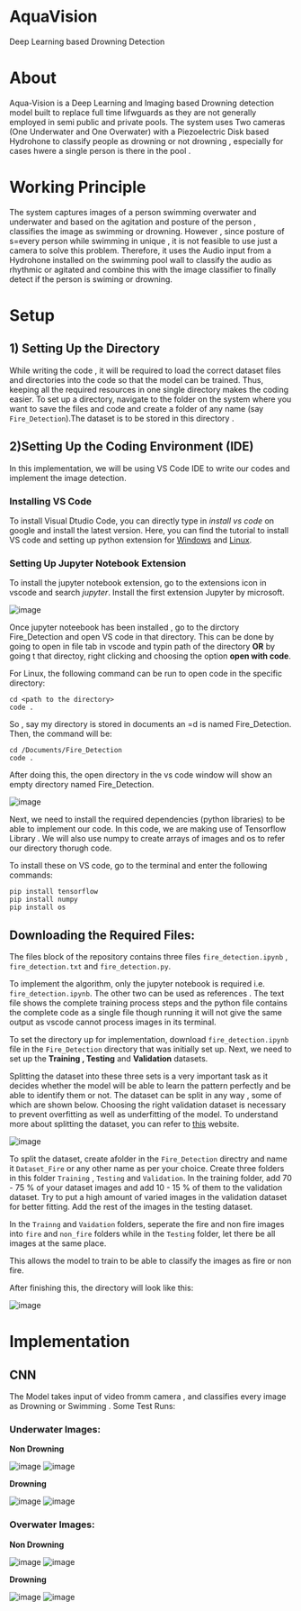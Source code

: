 # AquaVision
Deep Learning based Drowning Detection

# About
Aqua-Vision is a Deep Learning and Imaging based Drowning detection model built to replace full time lifwguards as they are not generally employed in semi public and private pools. The system uses Two cameras (One Underwater and One Overwater) with a Piezoelectric Disk based Hydrohone to classify people as drowning or not drowning , especially for cases hwere a single person is there in the pool .

# Working Principle
The system captures images of a person swimming overwater and underwater and based on the agitation and posture of the person , classifies the image as swimming or drowning. However , since posture of s=every person while swimming in unique , it is not feasible to use just a camera to solve this problem. Therefore, it uses the Audio input from a Hydrohone installed on the swimming pool wall to classify the audio as rhythmic or agitated and combine this with the image classifier to finally detect if the person is swiming or drowning.

# Setup

## 1) Setting Up the Directory
While writing the code , it will be required to load the correct dataset files and directories into the code so that the model can be trained. Thus, keeping all the required resources in one single directory makes the coding easier. 
To set up a directory, navigate to the folder on the system where you want to save the files and code and create a folder of any name (say `Fire_Detection`).The dataset is to be stored in this directory .

## 2)Setting Up the Coding Environment (IDE)
In this implementation, we will be using VS Code IDE to write our codes and implement the image detection.

### Installing VS Code
To install Visual Dtudio Code, you can directly type in *install vs code* on google and install the latest version. 
Here, you can find the tutorial to install VS code and setting up python extension for [Windows](https://www.youtube.com/watch?v=MlIzFUI1QGA) and [Linux](https://code.visualstudio.com/docs/setup/linux).


### Setting Up Jupyter Notebook Extension
To install the jupyter notebook extension, go to the extensions icon in vscode and search *jupyter*. Install the first extension Jupyter by microsoft. 

![image](https://user-images.githubusercontent.com/81915404/162585795-ae35acb2-39c8-4495-8c27-d5ddf4d56cb9.png)

Once jupyter noteebook has been installed , go to the dirctory Fire_Detection and open VS code in that directory. This can be done by going to open in file tab in vscode and typin path of the directory **OR** by going t that directoy, right clicking and choosing the option **open with code**.

For Linux, the following command can be run to open code in the specific directory:
    
    cd <path to the directory>
    code .

So , say my directory is stored in documents an =d is named Fire_Detection. Then, the command will be:

    cd /Documents/Fire_Detection
    code .

After doing this, the open directory in the vs code window will show an empty directory named Fire_Detection.

![image](https://user-images.githubusercontent.com/81915404/162586381-cc4d9315-fe44-45c4-85f7-2081e2e904a7.png)

Next, we need to install the required dependencies (python libraries) to be able to implement our code. 
In this code, we are making use of Tensorflow Library . We will also use numpy to create arrays of images and os to refer our directory thorugh code.

To install these on VS code, go to the terminal and enter the following commands:
    
    pip install tensorflow 
    pip install numpy
    pip install os

## Downloading the Required Files:
The files block of the repository contains three files `fire_detection.ipynb` , `fire_detection.txt` and `fire_detection.py`.

To implement the algorithm, only the jupyter notebook is required i.e. `fire_detection.ipynb`. The other two can be used as references . The text file shows the complete training process steps and the python file contains the complete code as a single file though running it will not give the same output as vscode cannot process images in its terminal.

To set the directory up for implementation, download `fire_detection.ipynb` file in the `Fire_Detection` directory that was initially set up. Next, we need to set up the **Training , Testing** and **Validation** datasets. 

Splitting the dataset into these three sets is a very important task as it decides whether the model will be able to learn the pattern perfectly and be able to identify them or not. The dataset can be split in any way , some of which are shown below. Choosing the right validation dataset is necessary to prevent overfitting as well as underfitting of the model. To understand more about splitting the dataset, you can refer to [this](https://www.v7labs.com/blog/train-validation-test-set) website.

![image](https://user-images.githubusercontent.com/81915404/162608173-322a266b-d620-4a97-baf8-756081cf6ab3.png)

To split the dataset, create afolder in the `Fire_Detection` directry and name it `Dataset_Fire` or any other name as per your choice. Create three folders in this folder `Training` , `Testing` and `Validation`. In the training folder, add 70 - 75 % of your dataset images and add 10 - 15 % of them to the validation dataset. Try to put a high amount of varied images in the validation dataset for better fitting. Add the rest of the images in the testing dataset. 

In the `Trainng` and `Vaidation` folders, seperate the fire and non fire images into `fire` and `non_fire` folders while in the `Testing` folder, let there be all images at the same place.

This allows the model to train to be able to classify the images as fire or non fire.

After finishing this, the directory will look like this:

![image](https://user-images.githubusercontent.com/81915404/162608510-8bfab761-0b0c-4339-8bec-8e388901a241.png)

# Implementation
## CNN
The Model takes input of video fromm camera , and classifies every image as Drowning or Swimming . 
Some Test Runs: 

### **Underwater Images:**
__Non Drowning__

![image](https://user-images.githubusercontent.com/81915404/230651396-e15de163-1276-4502-9ae9-c46114a015d6.png)
![image](https://user-images.githubusercontent.com/81915404/230652271-7604e4be-6e61-413f-99be-b0ed5e8c3674.png)

__Drowning__

![image](https://user-images.githubusercontent.com/81915404/230652308-e2cfa6bb-eff3-40b9-9190-b9ae4b889bf2.png)
![image](https://user-images.githubusercontent.com/81915404/230652840-17848d72-3642-4db2-9eaf-00dc3bdab696.png)

### **Overwater Images:**
__Non Drowning__

![image](https://user-images.githubusercontent.com/81915404/230652597-88a7652e-5a7e-4673-b363-fd5cc96b0c8a.png)
![image](https://user-images.githubusercontent.com/81915404/230652641-97695b59-e5ee-48af-a540-efd64c057dda.png)

__Drowning__

![image](https://user-images.githubusercontent.com/81915404/230652508-6f2a0dfd-dac2-4957-ae35-430de1a7b21f.png)
![image](https://user-images.githubusercontent.com/81915404/230652540-6414097a-d619-4d41-9569-5d244e9ad99c.png)

